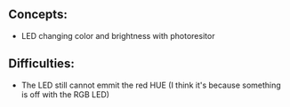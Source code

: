 ## Concepts: 
- LED changing color and brightness with photoresitor 


## Difficulties: 
- The LED still cannot emmit the red HUE (I think it's because something is off with the RGB LED)
